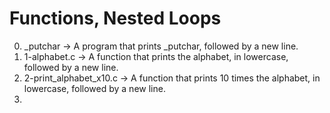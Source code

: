 # Functions, Nested Loops
0. _putchar -> A program that prints _putchar, followed by a new line.
1. 1-alphabet.c -> A function that prints the alphabet, in lowercase, followed by a new line.
2. 2-print_alphabet_x10.c -> A function that prints 10 times the alphabet, in lowercase, followed by a new line.
3. 
